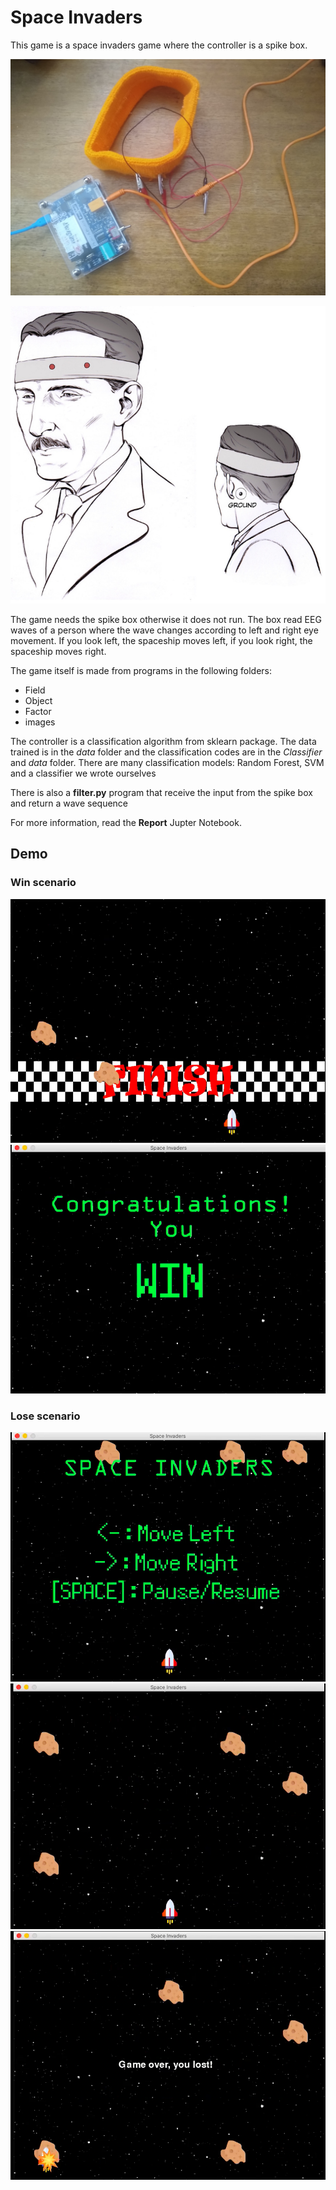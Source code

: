 # Space Invaders

This game is a space invaders game where the controller is a spike box.


![spikebox 1](images/spikebox.jpg)

![spikebox 2](images/A.png)

The game needs the spike box otherwise it does not run. The box read EEG waves of a person where the wave changes according to left and right eye movement. If you look left, the spaceship moves left, if you look right, the spaceship moves right.


The game itself is made from programs in the following folders:

* Field
* Object
* Factor
* images

The controller is a classification algorithm from sklearn package. The data trained is in the *data* folder and the classification codes are in the *Classifier* and *data* folder. There are many classification models: Random Forest, SVM and a classifier we wrote ourselves

There is also a **filter.py** program that receive the input from the spike box and return a wave sequence

For more information, read the **Report** Jupter Notebook.

## Demo

### Win scenario

![win](images/win1.png)
![win2](images/win2.png)

### Lose scenario

![lose](images/start.png)
![lose2](images/run.png)
![lose3](images/lost.png)

